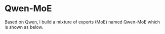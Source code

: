 # Qwen-MoE

Based on [Qwen](https://github.com/QwenLM/Qwen), I build a mixture of experts (MoE) named Qwen-MoE which is shown as below.
